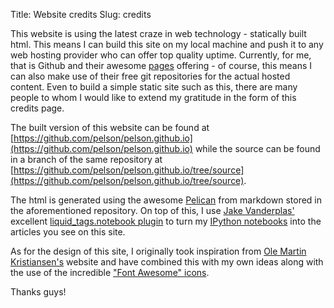 Title: Website credits
Slug: credits

This website is using the latest craze in web technology - statically built html.
This means I can build this site on my local machine and push it to any web hosting provider who
can offer top quality uptime. Currently, for me, that is Github and their awesome
[pages](http://pages.github.com) offering - of course, this means I can also make use of their free
git repositories for the actual hosted content. Even to build a simple static site such as this, there are
many people to whom I would like to extend my gratitude in the form of this credits page.


The built version of this website can be found at
[https://github.com/pelson/pelson.github.io](https://github.com/pelson/pelson.github.io) while the source
can be found in a branch of the same repository at
[https://github.com/pelson/pelson.github.io/tree/source](https://github.com/pelson/pelson.github.io/tree/source).


The html is generated using the awesome [Pelican](http://docs.getpelican.com) from markdown stored
in the aforementioned repository. On top of this, I use [Jake Vanderplas'](https://github.com/jakevdp)
excellent [liquid_tags.notebook plugin](https://github.com/getpelican/pelican-plugins/pull/21) to turn my
[IPython notebooks](http://ipython.org/notebook.html) into the articles you see on this site.


As for the design of this site, I originally took inspiration from [Ole Martin Kristiansen's](http://www.piraja.no)
website and have combined this with my own ideas along with the use of the incredible
["Font Awesome" icons](http://fortawesome.github.io).

Thanks guys!



